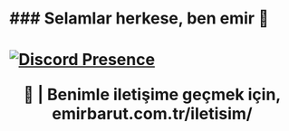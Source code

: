 <h1 class="center">### Selamlar herkese, ben emir 👋<h1>

[![Discord Presence](https://lanyard.cnrad.dev/api/663073153827733504?theme=dark&borderRadius=30px)](https://discord.com/users/663073153827733504)

<center>🌱 | Benimle iletişime geçmek için, emirbarut.com.tr/iletisim/</center>

<!--
**febarut/febarut** is a ✨ _special_ ✨ repository because its `README.md` (this file) appears on your GitHub profile.

Here are some ideas to get you started:

- 🔭 I’m currently working on ...
- 🌱 I’m currently learning ...
- 👯 I’m looking to collaborate on ...
- 🤔 I’m looking for help with ...
- 💬 Ask me about ...
- 📫 How to reach me: ...
- 😄 Pronouns: ...
- ⚡ Fun fact: ...
-->

